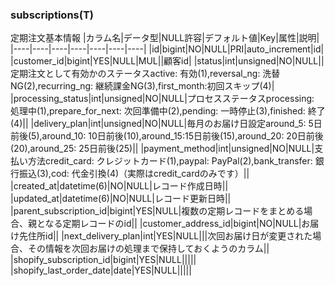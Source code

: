 ### subscriptions(T)
定期注文基本情報
|カラム名|データ型|NULL許容|デフォルト値|Key|属性|説明|
|----|----|----|----|----|----|----|
|id|bigint|NO|NULL|PRI|auto_increment|id|
|customer_id|bigint|YES|NULL|MUL||顧客id|
|status|int|unsigned|NO|NULL||定期注文として有効かのステータスactive: 有効(1),reversal_ng: 洗替NG(2),recurring_ng: 継続課金NG(3),first_month:初回スキップ(4)|
|processing_status|int|unsigned|NO|NULL|プロセスステータスprocessing: 処理中(1),prepare_for_next: 次回準備中(2),pending: 一時停止(3),finished: 終了(4)||
|delivery_plan|int|unsigned|NO|NULL|毎月のお届け日設定around_5: 5日前後(5),around_10: 10日前後(10),around_15:15日前後(15),around_20: 20日前後(20),around_25: 25日前後(25)||
|payment_method|int|unsigned|NO|NULL|支払い方法credit_card: クレジットカード(1),paypal: PayPal(2),bank_transfer: 銀行振込(3),cod: 代金引換(4)（実際はcredit_cardのみです）||
|created_at|datetime(6)|NO|NULL|レコード作成日時||
|updated_at|datetime(6)|NO|NULL|レコード更新日時||
|parent_subscription_id|bigint|YES|NULL|複数の定期レコードをまとめる場合、親となる定期レコードのid||
|customer_address_id|bigint|NO|NULL|お届け先住所id||
|next_delivery_plan|int|YES|NULL|||次回お届け日が変更された場合、その情報を次回お届けの処理まで保持しておくようのカラム||
|shopify_subscription_id|bigint|YES|NULL|||||
|shopify_last_order_date|date|YES|NULL|||||